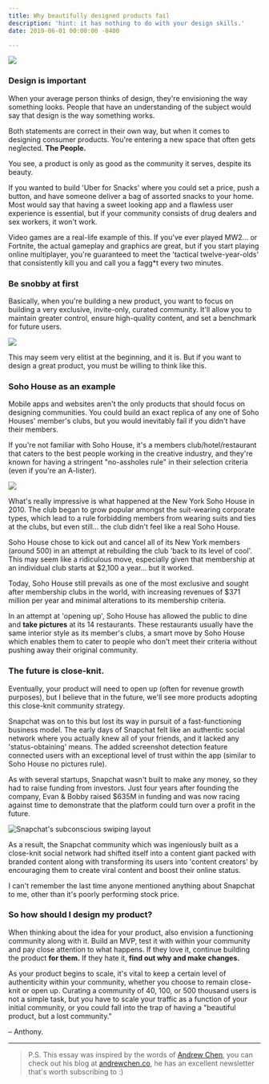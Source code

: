 ```yaml
---
title: Why beautifully designed products fail
description: 'hint: it has nothing to do with your design skills.'
date: 2019-06-01 00:00:00 -0400

---
```

![](https://media0.giphy.com/media/f1NTdkdbG4XzW/giphy.gif?cid=790b76115cf2458d44494f566bab5717&rid=giphy.gif)

### Design is important

When your average person thinks of design, they're envisioning the way something looks. People that have an understanding of the subject would say that design is the way something works.

Both statements are correct in their own way, but when it comes to designing consumer products. You're entering a new space that often gets neglected. **The People.**

You see, a product is only as good as the community it serves, despite its beauty.

If you wanted to build 'Uber for Snacks' where you could set a price, push a button, and have someone deliver a bag of assorted snacks to your home. Most would say that having a sweet looking app and a flawless user experience is essential, but if your community consists of drug dealers and sex workers, it won't work.

Video games are a real-life example of this. If you've ever played MW2... or Fortnite, the actual gameplay and graphics are great, but if you start playing online multiplayer, you're guaranteed to meet the 'tactical twelve-year-olds' that consistently kill you and call you a fagg*t every two minutes.

### Be snobby at first

Basically, when you're building a new product, you want to focus on building a very exclusive, invite-only, curated community. It'll allow you to maintain greater control, ensure high-quality content, and set a benchmark for future users.

![](https://media2.giphy.com/media/xT1R9YYeCajBym9Gfu/giphy.gif?cid=790b76115cf2a25a594a706149943706&rid=giphy.gif)

This may seem very elitist at the beginning, and it is. But if you want to design a great product, you must be willing to think like this.

### Soho House as an example

Mobile apps and websites aren't the only products that should focus on designing communities. You could build an exact replica of any one of Soho Houses' member's clubs, but you would inevitably fail if you didn't have their members.

If you're not familiar with Soho House, it's a members club/hotel/restaurant that caters to the best people working in the creative industry, and they're known for having a stringent "no-assholes rule" in their selection criteria (even if you're an A-lister).

![](https://cdn1.thr.com/sites/default/files/2016/05/soho_house_malibu_terrace_rendering.jpg)

What's really impressive is what happened at the New York Soho House in 2010. The club began to grow popular amongst the suit-wearing corporate types, which lead to a rule forbidding members from wearing suits and ties at the clubs, but even still... the club didn't feel like a real Soho House.

Soho House chose to kick out and cancel all of its New York members (around 500) in an attempt at rebuilding the club 'back to its level of cool'. This may seem like a ridiculous move, especially given that membership at an individual club starts at $2,100 a year... but it worked.

Today, Soho House still prevails as one of the most exclusive and sought after membership clubs in the world, with increasing revenues of $371 million per year and minimal alterations to its membership criteria.

In an attempt at 'opening up', Soho House has allowed the public to dine and **take pictures** at its 14 restaurants. These restaurants usually have the same interior style as its member's clubs, a smart move by Soho House which enables them to cater to people who don't meet their criteria without pushing away their original community.

### The future is close-knit.

Eventually, your product will need to open up (often for revenue growth purposes), but I believe that in the future, we'll see more products adopting this close-knit community strategy.

Snapchat was on to this but lost its way in pursuit of a fast-functioning business model. The early days of Snapchat felt like an authentic social network where you actually knew all of your friends, and it lacked any 'status-obtaining' means. The added screenshot detection feature connected users with an exceptional level of trust within the app (similar to Soho House no pictures rule).

As with several startups, Snapchat wasn't built to make any money, so they had to raise funding from investors. Just four years after founding the company, Evan & Bobby raised $635M in funding and was now racing against time to demonstrate that the platform could turn over a profit in the future.

![](https://media2.giphy.com/media/3o7aDd4hAEcciOzcVW/giphy.gif?cid=790b76115cf29eca4537344e49d0b302&rid=giphy.gif "Snapchat's subconscious swiping layout")

As a result, the Snapchat community which was ingeniously built as a close-knit social network had shifted itself into a content giant packed with branded content along with transforming its users into 'content creators' by encouraging them to create viral content and boost their online status.

I can't remember the last time anyone mentioned anything about Snapchat to me, other than it's poorly performing stock price.

### So how should I design my product?

When thinking about the idea for your product, also envision a functioning community along with it. Build an MVP, test it with within your community and pay close attention to what happens. If they love it, continue building the product **for them.** If they hate it, **find out why and make changes.**

As your product begins to scale, it's vital to keep a certain level of authenticity within your community, whether you choose to remain close-knit or open up. Curating a community of 40, 100, or 500 thousand users is not a simple task, but you have to scale your traffic as a function of your initial community, or you could fall into the trap of having a "beautiful product, but a lost community."

– Anthony.

***

> P.S. This essay was inspired by the words of [Andrew Chen](http://twitter.com/andrewchen/ "Andrew Chen"), you can check out his blog at [andrewchen.co](httpshttps://andrewchen.co/ "andrewchen.co"), he has an excellent newsletter that's worth subscribing to :)